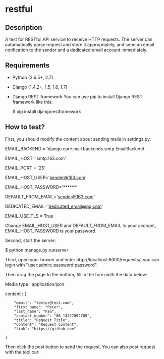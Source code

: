 # restful

## Description

A test for RESTful API service to receive HTTP requests.
The server can automatically parse request and store it 
appropriately, and send an email notification to the 
sender and a dedicated email account immediately.

## Requirements

* Python (2.6.5+, 2.7)
* Django (1.4.2+, 1.5, 1.6, 1.7)
* Django REST framework
You can use pip to install Django REST framework like this:

  $ pip install djangorestframework

## How to test?

First, you should modify the content about sending mails 
in settings.py.

EMAIL_BACKEND = 'django.core.mail.backends.smtp.EmailBackend'

EMAIL_HOST='smtp.163.com'

EMAIL_PORT = '25'

EMAIL_HOST_USER='sender@163.com'

EMAIL_HOST_PASSWORD='******'

DEFAULT_FROM_EMAIL='sender@163.com'

DEDICATED_EMAIL='dedicated_email@qq.com'

EMAIL_USE_TLS = True

Change EMAIL_HOST_USER and DEFAULT_FROM_EMAIL to your 
account,  EMAIL_HOST_PASSWORD is your password. 

Second, start the server:

  $ python manage.py runserver

Third, open your brower and enter http://localhost:8000/requests/,
you can login with "user:admin; password:password". 

Then drag the page to the bottom, fill in the form with the data below:

  Media type : application/json

  content : {

        "email": "tester@test.com",
        "first_name": "Peter",
        "last_name": "Pan",
        "contact_number": "86-13227892789",
        "title": "Request Title",
        "content": "Request Content",
        "link": "https://github.com"

    }
Then click the post button to send the request. You can also post
request with the tool curl








